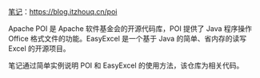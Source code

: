 [笔记]( https://blog.itzhouq.cn/poi )：https://blog.itzhouq.cn/poi 

Apache POI 是 Apache 软件基金会的开源代码库，POI 提供了 Java 程序操作 Office 格式文件的功能。EasyExcel 是一个基于 Java 的简单、省内存的读写 Excel 的开源项目。

笔记通过简单实例说明 POI 和 EasyExcel 的使用方法，该仓库为相关代码。

